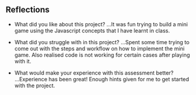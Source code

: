 ## Reflections

- What did you like about this project?
...It was fun trying to build a mini game using the Javascript concepts that I have learnt in class. 

- What did you struggle with in this project?
...Spent some time trying to come out with the steps and workflow on how to implement the mini game. Also realised code is not working for certain cases after playing with it.

- What would make your experience with this assessment better?
...Experience has been great! Enough hints given for me to get started with the project.
